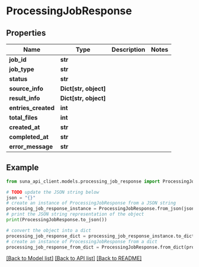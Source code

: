 # ProcessingJobResponse


## Properties

Name | Type | Description | Notes
------------ | ------------- | ------------- | -------------
**job_id** | **str** |  | 
**job_type** | **str** |  | 
**status** | **str** |  | 
**source_info** | **Dict[str, object]** |  | 
**result_info** | **Dict[str, object]** |  | 
**entries_created** | **int** |  | 
**total_files** | **int** |  | 
**created_at** | **str** |  | 
**completed_at** | **str** |  | 
**error_message** | **str** |  | 

## Example

```python
from suna_api_client.models.processing_job_response import ProcessingJobResponse

# TODO update the JSON string below
json = "{}"
# create an instance of ProcessingJobResponse from a JSON string
processing_job_response_instance = ProcessingJobResponse.from_json(json)
# print the JSON string representation of the object
print(ProcessingJobResponse.to_json())

# convert the object into a dict
processing_job_response_dict = processing_job_response_instance.to_dict()
# create an instance of ProcessingJobResponse from a dict
processing_job_response_from_dict = ProcessingJobResponse.from_dict(processing_job_response_dict)
```
[[Back to Model list]](../README.md#documentation-for-models) [[Back to API list]](../README.md#documentation-for-api-endpoints) [[Back to README]](../README.md)


